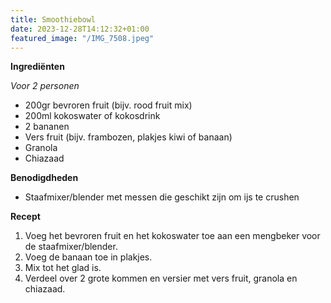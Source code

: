 ```yaml
---
title: Smoothiebowl
date: 2023-12-28T14:12:32+01:00
featured_image: "/IMG_7508.jpeg"
---
```


**Ingrediënten**

*Voor 2 personen*
- 200gr bevroren fruit (bijv. rood fruit mix)
- 200ml kokoswater of kokosdrink
- 2 bananen
- Vers fruit (bijv. frambozen, plakjes kiwi of banaan)
- Granola
- Chiazaad

**Benodigdheden**
- Staafmixer/blender met messen die geschikt zijn om ijs te crushen

**Recept**
1. Voeg het bevroren fruit en het kokoswater toe aan een mengbeker voor de staafmixer/blender.
2. Voeg de banaan toe in plakjes.
3. Mix tot het glad is.
4. Verdeel over 2 grote kommen en versier met vers fruit, granola en chiazaad.
